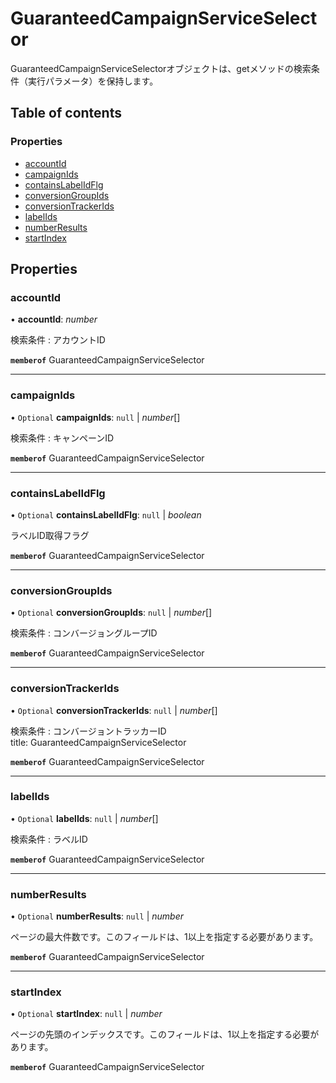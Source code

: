 # GuaranteedCampaignServiceSelector


<div lang=\"ja\">GuaranteedCampaignServiceSelectorオブジェクトは、getメソッドの検索条件（実行パラメータ）を保持します。</div> 

## Table of contents

### Properties

- [accountId](guaranteedcampaignserviceselector.md#accountid)
- [campaignIds](guaranteedcampaignserviceselector.md#campaignids)
- [containsLabelIdFlg](guaranteedcampaignserviceselector.md#containslabelidflg)
- [conversionGroupIds](guaranteedcampaignserviceselector.md#conversiongroupids)
- [conversionTrackerIds](guaranteedcampaignserviceselector.md#conversiontrackerids)
- [labelIds](guaranteedcampaignserviceselector.md#labelids)
- [numberResults](guaranteedcampaignserviceselector.md#numberresults)
- [startIndex](guaranteedcampaignserviceselector.md#startindex)

## Properties

### accountId

• **accountId**: *number*

<div lang=\"ja\">検索条件 : アカウントID</div> 

**`memberof`** GuaranteedCampaignServiceSelector

___

### campaignIds

• `Optional` **campaignIds**: ``null`` \| *number*[]

<div lang=\"ja\">検索条件 : キャンペーンID</div> 

**`memberof`** GuaranteedCampaignServiceSelector

___

### containsLabelIdFlg

• `Optional` **containsLabelIdFlg**: ``null`` \| *boolean*

<div lang=\"ja\">ラベルID取得フラグ</div> 

**`memberof`** GuaranteedCampaignServiceSelector

___

### conversionGroupIds

• `Optional` **conversionGroupIds**: ``null`` \| *number*[]

<div lang=\"ja\">検索条件 : コンバージョングループID</div> 

**`memberof`** GuaranteedCampaignServiceSelector

___

### conversionTrackerIds

• `Optional` **conversionTrackerIds**: ``null`` \| *number*[]

<div lang=\"ja\">検索条件 : コンバージョントラッカーID</div>   title: GuaranteedCampaignServiceSelector

**`memberof`** GuaranteedCampaignServiceSelector

___

### labelIds

• `Optional` **labelIds**: ``null`` \| *number*[]

<div lang=\"ja\">検索条件 : ラベルID</div> 

**`memberof`** GuaranteedCampaignServiceSelector

___

### numberResults

• `Optional` **numberResults**: ``null`` \| *number*

<div lang=\"ja\">ページの最大件数です。このフィールドは、1以上を指定する必要があります。</div> 

**`memberof`** GuaranteedCampaignServiceSelector

___

### startIndex

• `Optional` **startIndex**: ``null`` \| *number*

<div lang=\"ja\">ページの先頭のインデックスです。このフィールドは、1以上を指定する必要があります。</div> 

**`memberof`** GuaranteedCampaignServiceSelector

